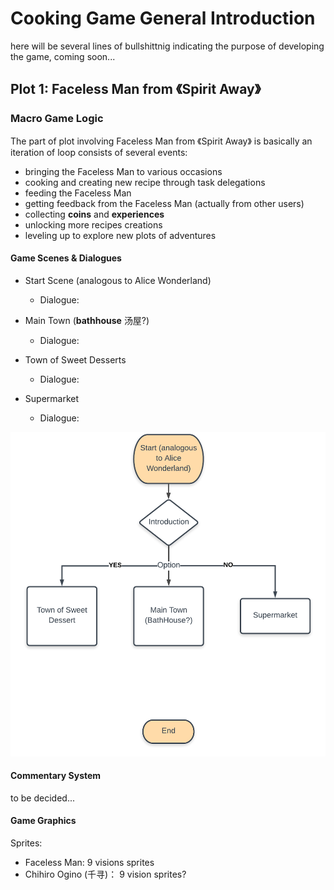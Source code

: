 # Cooking Game General Introduction

here will be several lines of bullshittnig indicating the purpose of developing the game, coming soon...

## Plot 1: Faceless Man from 《Spirit Away》

### Macro Game Logic

The part of plot involving Faceless Man from 《Spirit Away》 is basically an iteration of loop consists of several events:

- bringing the Faceless Man to various occasions
- cooking and creating new recipe through task delegations
- feeding the Faceless Man
- getting feedback from the Faceless Man (actually from other users)
- collecting **coins** and **experiences**
- unlocking more recipes creations
- leveling up to explore new plots of adventures

#### Game Scenes & Dialogues

- Start Scene (analogous to Alice Wonderland)
	- Dialogue:


- Main Town (**bathhouse** 汤屋?)
	- Dialogue:


- Town of Sweet Desserts
	- Dialogue: 


- Supermarket
	- Dialogue:


<img src="./system_diagrams/Faceless_Man.png">


#### Commentary System

to be decided...


#### Game Graphics

Sprites:

- Faceless Man: 9 visions sprites
- Chihiro Ogino (千寻)： 9 vision sprites?